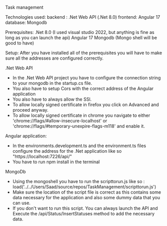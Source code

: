 Task management

Technologies used:
backend : .Net Web API (.Net 8.0)
frontend: Angular 17
database: Mongodb

Prerequisites:
.Net 8.0  (I used visual studio 2022, but anything is fine as long as you can launch the api)
Angular 17 
Mongodb (Mongo shell will be good to have)

Setup:
After you have installed all of the prerequisites you will have to make sure all the addresses are configured correctly.

.Net Web API
- In the .Net Web API project you have to configure the connection string to your mongodb in the startup.cs file.
- You also have to setup Cors with the correct address of the Angular application
- You also have to always allow the SSl.
- To allow locally signed certificate in firefox you click on Advanced and proceed anyway.
- To allow locally signed certificate in chrome you navigate to either 'chrome://flags/#allow-insecure-localhost' or 'chrome://flags/#temporary-unexpire-flags-m118' and enable it.

Angular application:
- In the environments.development.ts and the environment.ts files configure the address for the .Net application like so "https://localhost:7226/api/"
- You have to run npm install in the terminal

MongoDb
- Using the mongoshell you have to run the scripttorun.js like so : load('../../Users/Saad/source/repos/TaskManagement/scripttorun.js')
- Make sure the location of the script file is correct as this contains some data necessary for the application and also some dummy data that you can use.
- If you don't want to run this script. You can always launch the API and Execute the /api/Status/InsertStatuses method to add the necessary data.
